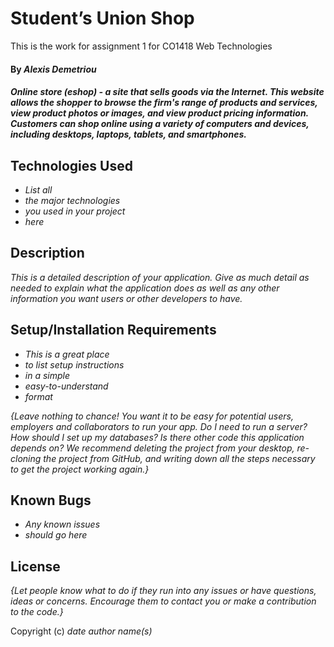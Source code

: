 # Student’s Union Shop

This is the work for assignment 1 for CO1418 Web Technologies

#### By _**Alexis Demetriou**_

#### _Online store (eshop) - a site that sells goods via the Internet. This website allows the shopper to browse the firm's range of products and services, view product photos or images, and view product pricing information. Customers can shop online using a variety of computers and devices, including desktops, laptops, tablets, and smartphones._

## Technologies Used

* _List all_
* _the major technologies_
* _you used in your project_
* _here_

## Description

_This is a detailed description of your application. Give as much detail as needed to explain what the application does as well as any other information you want users or other developers to have._

## Setup/Installation Requirements

* _This is a great place_
* _to list setup instructions_
* _in a simple_
* _easy-to-understand_
* _format_

_{Leave nothing to chance! You want it to be easy for potential users, employers and collaborators to run your app. Do I need to run a server? How should I set up my databases? Is there other code this application depends on? We recommend deleting the project from your desktop, re-cloning the project from GitHub, and writing down all the steps necessary to get the project working again.}_

## Known Bugs

* _Any known issues_
* _should go here_

## License

_{Let people know what to do if they run into any issues or have questions, ideas or concerns.  Encourage them to contact you or make a contribution to the code.}_

Copyright (c) _date_ _author name(s)_
